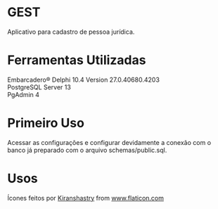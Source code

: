 # GEST
Aplicativo para cadastro de pessoa jurídica.

# Ferramentas Utilizadas

Embarcadero® Delphi 10.4 Version 27.0.40680.4203<br>
PostgreSQL Server 13<br>
PgAdmin 4<br>

# Primeiro Uso

Acessar as configurações e configurar devidamente a conexão com o banco já preparado com o arquivo schemas/public.sql.

# Usos
<div>Ícones feitos por <a href="https://www.flaticon.com/br/autores/kiranshastry" title="Kiranshastry">Kiranshastry</a> from <a href="https://www.flaticon.com/br/" title="Flaticon">www.flaticon.com</a></div>
